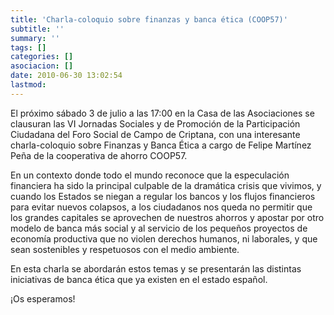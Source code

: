 ```yaml
---
title: 'Charla-coloquio sobre finanzas y banca ética (COOP57)'
subtitle: ''
summary: ''
tags: []
categories: []
asociacion: []
date: 2010-06-30 13:02:54
lastmod:
---
```



El próximo sábado 3 de julio a las 17:00 en la Casa de las Asociaciones se clausuran las VI Jornadas Sociales y de Promoción de la Participación Ciudadana del Foro Social de Campo de Criptana, con una interesante charla-coloquio sobre Finanzas y Banca Ética a cargo de Felipe Martínez Peña de la cooperativa de ahorro COOP57.

En un contexto donde todo el mundo reconoce que la especulación financiera ha sido la principal culpable de la dramática crisis que vivimos, y cuando los Estados se niegan a regular los bancos y los flujos financieros para evitar nuevos colapsos, a los ciudadanos nos queda no permitir que los grandes capitales se aprovechen de nuestros ahorros y apostar por otro modelo de banca más social y al servicio de los pequeños proyectos de economía productiva que no violen derechos humanos, ni laborales, y que sean sostenibles y respetuosos con el medio ambiente. 

En esta charla se abordarán estos temas y se presentarán las distintas iniciativas de banca ética que ya existen en el estado español.

¡Os esperamos!